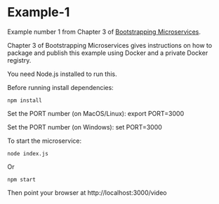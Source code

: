 # Example-1

Example number 1 from Chapter 3 of [Bootstrapping Microservices](https://www.bootstrapping-microservices.com).

Chapter 3 of Bootstrapping Microservices gives instructions on how to package and publish this example using Docker and a private Docker registry.

You need Node.js installed to run this.

Before running install dependencies:

    npm install

Set the PORT number (on MacOS/Linux):
    export PORT=3000

Set the PORT number (on Windows):
    set PORT=3000

To start the microservice:

    node index.js

Or 

    npm start

Then point your browser at http://localhost:3000/video